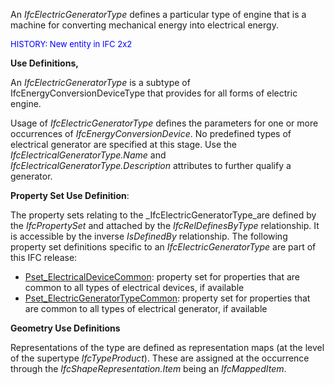 ﻿An _IfcElectricGeneratorType_ defines a particular type of engine that is a machine for converting mechanical energy into electrical energy.

> <font color="#0000ff" size="-1">
HISTORY: New entity in IFC 2x2</font>
> 


****Use Definitions,****

An _IfcElectricGeneratorType_ is a subtype of IfcEnergyConversionDeviceType that provides for all forms of electric engine.

Usage of _IfcElectricGeneratorType_ defines the parameters for one or more occurrences of _IfcEnergyConversionDevice_. No predefined types of electrical generator are specified at this stage. Use the _IfcElectricalGeneratorType.Name_ and _IfcElectricalGeneratorType.Description_ attributes to further qualify a generator.

****Property Set Use Definition****:

The property sets relating to the _IfcElectricGeneratorType_are defined by the _IfcPropertySet_ and attached by the _IfcRelDefinesByType_ relationship. It is accessible by the inverse _IsDefinedBy_ relationship. The following property set definitions specific to an _IfcElectricGeneratorType_ are part of this IFC release:

* [Pset_ElectricalDeviceCommon](../../psd/IfcElectricalDomain/Pset_ElectricalDeviceCommon.xml): property set for properties that are common to all types of electrical devices, if available 
* [Pset_ElectricGeneratorTypeCommon](../../psd/IfcElectricalDomain/Pset_ElectricGeneratorTypeCommon.xml): property set for properties that are common to all types of electrical generator, if available 

****Geometry Use Definitions****

Representations of the type are defined as representation maps (at the level of the supertype _IfcTypeProduct_). These are assigned at the occurrence through the _IfcShapeRepresentation.Item_ being an _IfcMappedItem_.